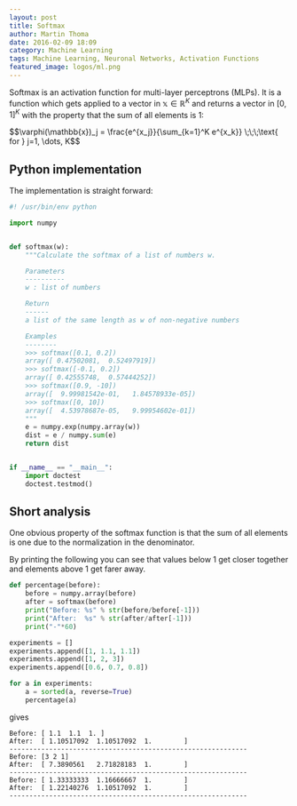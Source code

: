 ```yaml
---
layout: post
title: Softmax
author: Martin Thoma
date: 2016-02-09 18:09
category: Machine Learning
tags: Machine Learning, Neuronal Networks, Activation Functions
featured_image: logos/ml.png
---
```


Softmax is an activation function for multi-layer perceptrons (MLPs). It is
a function which gets applied to a vector in <span markdown="0">$\mathbb{x} \in \mathbb{R}^K$</span>
and returns a vector in <span markdown="0">$[0, 1]^K$</span> with the
property that the sum of all elements is 1:

<div>$$\varphi(\mathbb{x})_j = \frac{e^{x_j}}{\sum_{k=1}^K e^{x_k}} \;\;\;\text{ for } j=1, \dots, K$$</div>


## Python implementation

The implementation is straight forward:

```python
#! /usr/bin/env python

import numpy


def softmax(w):
    """Calculate the softmax of a list of numbers w.

    Parameters
    ----------
    w : list of numbers

    Return
    ------
    a list of the same length as w of non-negative numbers

    Examples
    --------
    >>> softmax([0.1, 0.2])
    array([ 0.47502081,  0.52497919])
    >>> softmax([-0.1, 0.2])
    array([ 0.42555748,  0.57444252])
    >>> softmax([0.9, -10])
    array([  9.99981542e-01,   1.84578933e-05])
    >>> softmax([0, 10])
    array([  4.53978687e-05,   9.99954602e-01])
    """
    e = numpy.exp(numpy.array(w))
    dist = e / numpy.sum(e)
    return dist


if __name__ == "__main__":
    import doctest
    doctest.testmod()
```


## Short analysis

One obvious property of the softmax function is that the sum of all elements
is one due to the normalization in the denominator.

By printing the following you can see that values below 1 get closer together
and elements above 1 get farer away.


```python
def percentage(before):
    before = numpy.array(before)
    after = softmax(before)
    print("Before: %s" % str(before/before[-1]))
    print("After:  %s" % str(after/after[-1]))
    print("-"*60)

experiments = []
experiments.append([1, 1.1, 1.1])
experiments.append([1, 2, 3])
experiments.append([0.6, 0.7, 0.8])

for a in experiments:
    a = sorted(a, reverse=True)
    percentage(a)
```

gives

```
Before: [ 1.1  1.1  1. ]
After:  [ 1.10517092  1.10517092  1.        ]
------------------------------------------------------------
Before: [3 2 1]
After:  [ 7.3890561   2.71828183  1.        ]
------------------------------------------------------------
Before: [ 1.33333333  1.16666667  1.        ]
After:  [ 1.22140276  1.10517092  1.        ]
------------------------------------------------------------
```